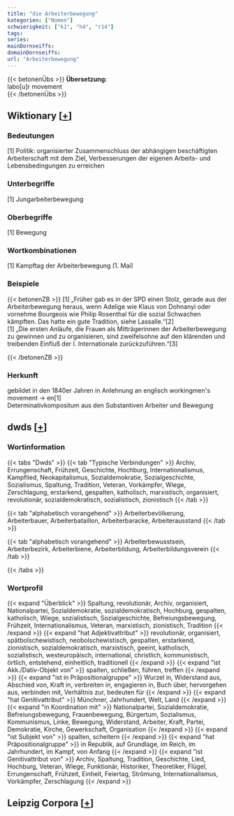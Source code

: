 ```yaml
---
title: "die Arbeiterbewegung"
kategorien: ["Nomen"]
schwierigkeit: ["k1", "h4", "r14"]
tags:
series:
mainDornseiffs:
domainDornseiffs:
url: "Arbeiterbewegung"
---
```


{{< betonenÜbs >}}
**Übersetzung:**  
labo[u]r movement  
{{< /betonenÜbs >}}

## Wiktionary [[+](https://de.wiktionary.org/wiki/Arbeiterbewegung)]

### Bedeutungen
[1] Politik: organisierter Zusammenschluss der abhängigen beschäftigten Arbeiterschaft mit dem Ziel, Verbesserungen der eigenen Arbeits- und Lebensbedingungen zu erreichen  

### Unterbegriffe
[1] Jungarbeiterbewegung  

### Oberbegriffe
[1] Bewegung  

### Wortkombinationen
[1] Kampftag der Arbeiterbewegung (1. Mai)  

### Beispiele
{{< betonenZB >}}
[1] „Früher gab es in der SPD einen Stolz, gerade aus der Arbeiterbewegung heraus, wenn Adelige wie Klaus von Dohnanyi oder vornehme Bourgeois wie Philip Rosenthal für die sozial Schwachen kämpften. Das hatte ein gute Tradition, siehe Lassalle.“[2]  
[1] „Die ersten Anläufe, die Frauen als Mitträgerinnen der Arbeiterbewegung zu gewinnen und zu organisieren, sind zweifelsohne auf den klärenden und treibenden Einfluß der I. Internationale zurückzuführen.“[3]  

{{< /betonenZB >}}
### Herkunft
gebildet in den 1840er Jahren in Anlehnung an englisch workingmen's movement → en[1]  
Determinativkompositum aus den Substantiven Arbeiter und Bewegung  



## dwds [[+](https://www.dwds.de/wb/Arbeiterbewegung)]

### Wortinformation
{{< tabs "Dwds" >}}
{{< tab "Typische Verbindungen" >}}
Archiv, Errungenschaft, Frühzeit, Geschichte, Hochburg, Internationalismus, Kampflied, Neokapitalismus, Sozialdemokratie, Sozialgeschichte, Sozialismus, Spaltung, Tradition, Veteran, Vorkämpfer, Wiege, Zerschlagung, erstarkend, gespalten, katholisch, marxistisch, organisiert, revolutionär, sozialdemokratisch, sozialistisch, zionistisch
{{< /tab >}}

{{< tab "alphabetisch vorangehend" >}}
Arbeiterbevölkerung, Arbeiterbauer, Arbeiterbataillon, Arbeiterbaracke, Arbeiterausstand
{{< /tab >}}

{{< tab "alphabetisch vorangehend" >}}
Arbeiterbewusstsein, Arbeiterbezirk, Arbeiterbiene, Arbeiterbildung, Arbeiterbildungsverein
{{< /tab >}}

{{< /tabs >}}

### Wortprofil
{{< expand "Überblick" >}} Spaltung, revolutionär, Archiv, organisiert, Nationalpartei, Sozialdemokratie, sozialdemokratisch, Hochburg, gespalten, katholisch, Wiege, sozialistisch, Sozialgeschichte, Befreiungsbewegung, Frühzeit, Internationalismus, Veteran, marxistisch, zionistisch, Tradition {{< /expand >}}
{{< expand "hat Adjektivattribut" >}} revolutionär, organisiert, spätbolschewistisch, neobolschewistisch, gespalten, erstarkend, zionistisch, sozialdemokratisch, marxistisch, geeint, katholisch, sozialistisch, westeuropäisch, international, christlich, kommunistisch, örtlich, entstehend, einheitlich, traditionell {{< /expand >}}
{{< expand "ist Akk./Dativ-Objekt von" >}} spalten, schließen, führen, treffen {{< /expand >}}
{{< expand "ist in Präpositionalgruppe" >}} Wurzel in, Widerstand aus, Abschied von, Kraft in, verbreiten in, engagieren in, Buch über, hervorgehen aus, verbinden mit, Verhältnis zur, bedeuten für {{< /expand >}}
{{< expand "hat Genitivattribut" >}} Münchner, Jahrhundert, Welt, Land {{< /expand >}}
{{< expand "in Koordination mit" >}} Nationalpartei, Sozialdemokratie, Befreiungsbewegung, Frauenbewegung, Bürgertum, Sozialismus, Kommunismus, Linke, Bewegung, Widerstand, Arbeiter, Kraft, Partei, Demokratie, Kirche, Gewerkschaft, Organisation {{< /expand >}}
{{< expand "ist Subjekt von" >}} spalten, scheitern {{< /expand >}}
{{< expand "hat Präpositionalgruppe" >}} in Republik, auf Grundlage, im Reich, im Jahrhundert, im Kampf, von Anfang {{< /expand >}}
{{< expand "ist Genitivattribut von" >}} Archiv, Spaltung, Tradition, Geschichte, Lied, Hochburg, Veteran, Wiege, Funktionär, Historiker, Theoretiker, Flügel, Errungenschaft, Frühzeit, Einheit, Feiertag, Strömung, Internationalismus, Vorkämpfer, Zerschlagung {{< /expand >}}

## Leipzig Corpora [[+](https://corpora.uni-leipzig.de/en/res?word=Arbeiterbewegung&corpusId=deu_newscrawl-public_2018)]

